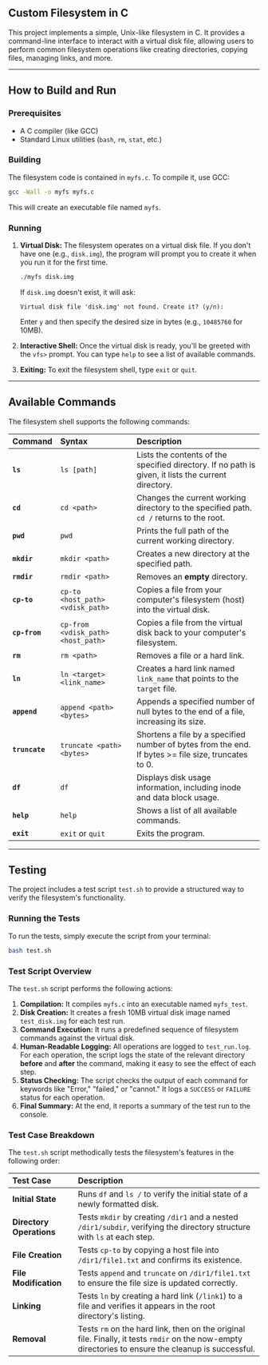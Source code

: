 ## Custom Filesystem in C

This project implements a simple, Unix-like filesystem in C. It provides a command-line interface to interact with a virtual disk file, allowing users to perform common filesystem operations like creating directories, copying files, managing links, and more.

---
## How to Build and Run

### Prerequisites

* A C compiler (like GCC)
* Standard Linux utilities (`bash`, `rm`, `stat`, etc.)

### Building

The filesystem code is contained in `myfs.c`. To compile it, use GCC:

```bash
gcc -Wall -o myfs myfs.c
```

This will create an executable file named `myfs`.

### Running

1.  **Virtual Disk:** The filesystem operates on a virtual disk file. If you don't have one (e.g., `disk.img`), the program will prompt you to create it when you run it for the first time.
    ```bash
    ./myfs disk.img
    ```
    If `disk.img` doesn't exist, it will ask:
    ```
    Virtual disk file 'disk.img' not found. Create it? (y/n):
    ```
    Enter `y` and then specify the desired size in bytes (e.g., `10485760` for 10MB).

2.  **Interactive Shell:** Once the virtual disk is ready, you'll be greeted with the `vfs>` prompt. You can type `help` to see a list of available commands.

3.  **Exiting:** To exit the filesystem shell, type `exit` or `quit`.

---
## Available Commands

The filesystem shell supports the following commands:

| Command          | Syntax                              | Description                                                                                             |
| :--------------- | :---------------------------------- | :------------------------------------------------------------------------------------------------------ |
| **`ls`** | `ls [path]`                         | Lists the contents of the specified directory. If no path is given, it lists the current directory.     |
| **`cd`** | `cd <path>`                         | Changes the current working directory to the specified path. `cd /` returns to the root.                |
| **`pwd`** | `pwd`                               | Prints the full path of the current working directory.                                                  |
| **`mkdir`** | `mkdir <path>`                      | Creates a new directory at the specified path.                                                          |
| **`rmdir`** | `rmdir <path>`                      | Removes an **empty** directory.                                                                         |
| **`cp-to`** | `cp-to <host_path> <vdisk_path>`    | Copies a file from your computer's filesystem (host) into the virtual disk.                             |
| **`cp-from`** | `cp-from <vdisk_path> <host_path>`  | Copies a file from the virtual disk back to your computer's filesystem.                                 |
| **`rm`** | `rm <path>`                         | Removes a file or a hard link.                                                                          |
| **`ln`** | `ln <target> <link_name>`           | Creates a hard link named `link_name` that points to the `target` file.                                 |
| **`append`** | `append <path> <bytes>`             | Appends a specified number of null bytes to the end of a file, increasing its size.                     |
| **`truncate`** | `truncate <path> <bytes>`           | Shortens a file by a specified number of bytes from the end. If bytes >= file size, truncates to 0.      |
| **`df`** | `df`                                | Displays disk usage information, including inode and data block usage.                                  |
| **`help`** | `help`                              | Shows a list of all available commands.                                                                 |
| **`exit`** | `exit` or `quit`                    | Exits the program.                                                                                      |

---
## Testing

The project includes a test script `test.sh` to provide a structured way to verify the filesystem's functionality.

### Running the Tests

To run the tests, simply execute the script from your terminal:

```bash
bash test.sh
```

### Test Script Overview

The `test.sh` script performs the following actions:

1.  **Compilation:** It compiles `myfs.c` into an executable named `myfs_test`.
2.  **Disk Creation:** It creates a fresh 10MB virtual disk image named `test_disk.img` for each test run.
3.  **Command Execution:** It runs a predefined sequence of filesystem commands against the virtual disk.
4.  **Human-Readable Logging:** All operations are logged to `test_run.log`. For each operation, the script logs the state of the relevant directory **before** and **after** the command, making it easy to see the effect of each step.
5.  **Status Checking:** The script checks the output of each command for keywords like "Error," "failed," or "cannot." It logs a `SUCCESS` or `FAILURE` status for each operation.
6.  **Final Summary:** At the end, it reports a summary of the test run to the console.

### Test Case Breakdown

The `test.sh` script methodically tests the filesystem's features in the following order:

| Test Case              | Description                                                                                              |
| :--------------------- | :------------------------------------------------------------------------------------------------------- |
| **Initial State** | Runs `df` and `ls /` to verify the initial state of a newly formatted disk.                              |
| **Directory Operations** | Tests `mkdir` by creating `/dir1` and a nested `/dir1/subdir`, verifying the directory structure with `ls` at each step. |
| **File Creation** | Tests `cp-to` by copying a host file into `/dir1/file1.txt` and confirms its existence.                  |
| **File Modification** | Tests `append` and `truncate` on `/dir1/file1.txt` to ensure the file size is updated correctly.       |
| **Linking** | Tests `ln` by creating a hard link (`/link1`) to a file and verifies it appears in the root directory's listing. |
| **Removal** | Tests `rm` on the hard link, then on the original file. Finally, it tests `rmdir` on the now-empty directories to ensure the cleanup is successful. |
